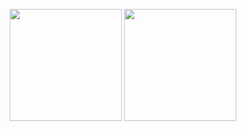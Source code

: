 

<p align="center">
  <img height="200" src="https://github-readme-stats.vercel.app/api?username=mvisani&count_private=false&include_all_commits=true&show_icons=true&custom_title=mvisani%27s%20GitHub%20stats" />
  <img height="200" src="https://github-readme-stats.vercel.app/api/top-langs/?username=mvisani&theme=default&show_icons=true" />
</p>
